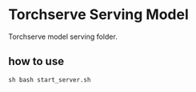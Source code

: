 # Torchserve Serving Model

Torchserve model serving folder.

## how to use
 ```sh bash start_server.sh```
